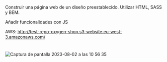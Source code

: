 Construir una página web de un diseño preestablecido. Utilizar HTML, SASS y BEM. 

Añadir funcionalidades con JS

AWS: http://test-repo-oxygen-shop.s3-website.eu-west-3.amazonaws.com/

#

 ![Captura de pantalla 2023-08-02 a las 10 56 35](https://github.com/SirAllap/modulo1/assets/53468881/4cb48513-b48e-4ea2-9fd3-d157592054f7)
